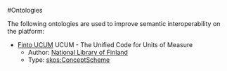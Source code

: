 #Ontologies

The following ontologies are used to improve semantic interoperability on the platform:

* [Finto UCUM](http://finto.fi/ucum/en/) UCUM - The Unified Code for Units of Measure 
  * Author: [National Library of Finland](https://www.kansalliskirjasto.fi/en)
  * Type: [skos:ConceptScheme](https://www.w3.org/2009/08/skos-reference/skos.html#ConceptScheme)
